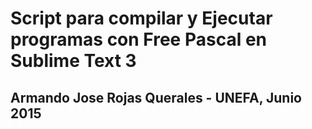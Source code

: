 # Script para compilar y Ejecutar programas con Free Pascal en Sublime Text 3
## Armando Jose Rojas Querales - UNEFA, Junio 2015 
	

